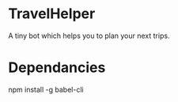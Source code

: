 # TravelHelper
A tiny bot which helps you to plan your next trips.

# Dependancies
npm install -g babel-cli
